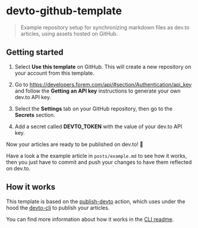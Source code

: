 # devto-github-template

> Example repository setup for synchronizing markdown files as dev.to articles, using assets hosted on GitHub.

## Getting started

1. Select **Use this template** on GitHub. This will create a new repository on your account from this template.

2. Go to https://developers.forem.com/api/#section/Authentication/api_key and follow the **Getting an API key** instructions to generate your own dev.to API key.

3. Select the **Settings** tab on your GitHub repository, then go to the **Secrets** section.

4. Add a secret called **DEVTO_TOKEN** with the value of your dev.to API key.

Now your articles are ready to be published on dev.to! 🎉

Have a look a the example article in `posts/example.md` to see how it works, then you just have to commit and push your changes to have them reflected on dev.to.

## How it works

This template is based on the [publish-devto](https://github.com/sinedied/publish-devto) action, which uses under the hood the [devto-cli](https://github.com/sinedied/devto-cli) to publish your articles.

You can find more information about how it works in the [CLI readme](https://github.com/sinedied/devto-cli).
